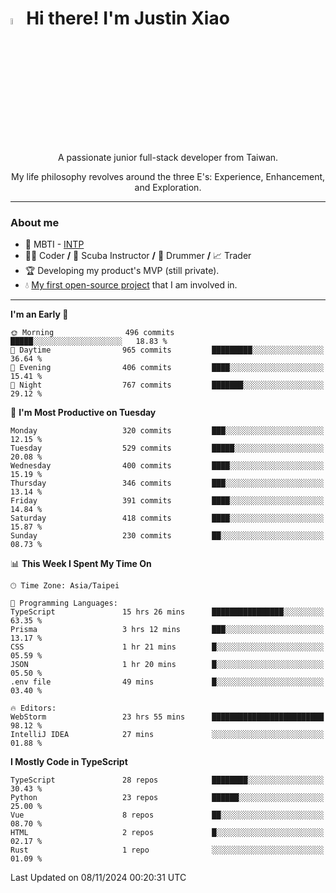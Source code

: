 # <img src="https://media.giphy.com/media/hvRJCLFzcasrR4ia7z/giphy.gif" width="5%">Hi there! I'm Justin Xiao
<p align="center">A passionate junior full-stack developer from Taiwan.  </p>
<p align="center">My life philosophy revolves around the three E's: Experience, Enhancement, and Exploration.</p>

---
### About me
- 👀 MBTI - [INTP](https://www.16personalities.com/intp-personality)
- 👨‍💻 Coder **/** 🤿 Scuba Instructor **/** 🥁 Drummer **/** 📈 Trader
- 🏆 Developing my product's MVP (still private).
- 💧 [My first open-source project](https://github.com/Game-as-a-Service/Game-Lobby-Web) that I am involved in.

---
<!--START_SECTION:waka-->
**I'm an Early 🐤** 

```text
🌞 Morning                496 commits         █████░░░░░░░░░░░░░░░░░░░░   18.83 % 
🌆 Daytime                965 commits         █████████░░░░░░░░░░░░░░░░   36.64 % 
🌃 Evening                406 commits         ████░░░░░░░░░░░░░░░░░░░░░   15.41 % 
🌙 Night                  767 commits         ███████░░░░░░░░░░░░░░░░░░   29.12 % 
```
📅 **I'm Most Productive on Tuesday** 

```text
Monday                   320 commits         ███░░░░░░░░░░░░░░░░░░░░░░   12.15 % 
Tuesday                  529 commits         █████░░░░░░░░░░░░░░░░░░░░   20.08 % 
Wednesday                400 commits         ████░░░░░░░░░░░░░░░░░░░░░   15.19 % 
Thursday                 346 commits         ███░░░░░░░░░░░░░░░░░░░░░░   13.14 % 
Friday                   391 commits         ████░░░░░░░░░░░░░░░░░░░░░   14.84 % 
Saturday                 418 commits         ████░░░░░░░░░░░░░░░░░░░░░   15.87 % 
Sunday                   230 commits         ██░░░░░░░░░░░░░░░░░░░░░░░   08.73 % 
```


📊 **This Week I Spent My Time On** 

```text
🕑︎ Time Zone: Asia/Taipei

💬 Programming Languages: 
TypeScript               15 hrs 26 mins      ████████████████░░░░░░░░░   63.35 % 
Prisma                   3 hrs 12 mins       ███░░░░░░░░░░░░░░░░░░░░░░   13.17 % 
CSS                      1 hr 21 mins        █░░░░░░░░░░░░░░░░░░░░░░░░   05.59 % 
JSON                     1 hr 20 mins        █░░░░░░░░░░░░░░░░░░░░░░░░   05.50 % 
.env file                49 mins             █░░░░░░░░░░░░░░░░░░░░░░░░   03.40 % 

🔥 Editors: 
WebStorm                 23 hrs 55 mins      █████████████████████████   98.12 % 
IntelliJ IDEA            27 mins             ░░░░░░░░░░░░░░░░░░░░░░░░░   01.88 % 
```

**I Mostly Code in TypeScript** 

```text
TypeScript               28 repos            ████████░░░░░░░░░░░░░░░░░   30.43 % 
Python                   23 repos            ██████░░░░░░░░░░░░░░░░░░░   25.00 % 
Vue                      8 repos             ██░░░░░░░░░░░░░░░░░░░░░░░   08.70 % 
HTML                     2 repos             █░░░░░░░░░░░░░░░░░░░░░░░░   02.17 % 
Rust                     1 repo              ░░░░░░░░░░░░░░░░░░░░░░░░░   01.09 % 
```




 Last Updated on 08/11/2024 00:20:31 UTC
<!--END_SECTION:waka-->

